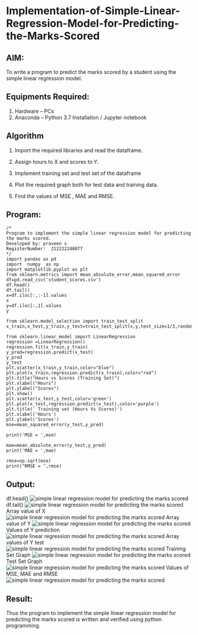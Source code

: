 # Implementation-of-Simple-Linear-Regression-Model-for-Predicting-the-Marks-Scored

## AIM:
To write a program to predict the marks scored by a student using the simple linear regression model.

## Equipments Required:
1. Hardware – PCs
2. Anaconda – Python 3.7 Installation / Jupyter notebook

## Algorithm


  1. Import the required libraries and read the dataframe.

  2. Assign hours to X and scores to Y.

  3. Implement training set and test set of the dataframe

  4. Plot the required graph both for test data and training data.

   5. Find the values of MSE , MAE and RMSE.


## Program:
```
/*
Program to implement the simple linear regression model for predicting the marks scored.
Developed by: praveen s
RegisterNumber:  212222240077
*/
import pandas as pd
import  numpy  as np
import matplotlib.pyplot as plt
from sklearn.metrics import mean_absolute_error,mean_squared_error
df=pd.read_csv('student_scores.csv')
df.head()
df.tail()
x=df.iloc[:,:-1].values
x
y=df.iloc[:,1].values
y

from sklearn.model_selection import train_test_split
x_train,x_test,y_train,y_test=train_test_split(x,y,test_size=1/3,random_state=0)

from sklearn.linear_model import LinearRegression
regression =LinearRegression()
regression.fit(x_train,y_train)
y_pred=regression.predict(x_test)
y_pred
y_test
plt.scatter(x_train,y_train,color="blue")
plt.plot(x_train,regression.predict(x_train),color="red")
plt.title("Hours vs Scores (Training Set)")
plt.xlabel("Hours")
plt.ylabel("Scores")
plt.show()
plt.scatter(x_test,y_test,color='green')
plt.plot(x_test,regression.predict(x_test),color='purple')
plt.title(' Training set (Hours Vs Scores)')
plt.xlabel('Hours')
plt.ylabel('Scores')
mse=mean_squared_error(y_test,y_pred)

print('MSE = ',mse)

mae=mean_absolute_error(y_test,y_pred)
print('MAE = ',mae)

rmse=np.sqrt(mse)
print("RMSE = ",rmse)

```

## Output:
 df.head()
![simple linear regression model for predicting the marks scored](sam.png)
df.tail()
![simple linear regression model for predicting the marks scored](sam1.png)
Array value of X
![simple linear regression model for predicting the marks scored](sam2.png)
Array value of Y
![simple linear regression model for predicting the marks scored](sam3.png)
Values of Y prediction
![simple linear regression model for predicting the marks scored](sam4.png)
Array values of Y test
![simple linear regression model for predicting the marks scored](sam5.png)
Training Set Graph
![simple linear regression model for predicting the marks scored](sam6.png)
Test Set Graph
![simple linear regression model for predicting the marks scored](sam7.png)
Values of MSE, MAE and RMSE
![simple linear regression model for predicting the marks scored](sam8.png)


## Result:
Thus the program to implement the simple linear regression model for predicting the marks scored is written and verified using python programming.
